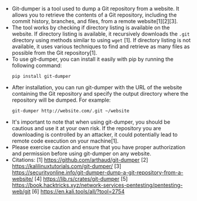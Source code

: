 - Git-dumper is a tool used to dump a Git repository from a website. It allows you to retrieve the contents of a Git repository, including the commit history, branches, and files, from a remote website[1][2][3].
- The tool works by checking if directory listing is available on the website. If directory listing is available, it recursively downloads the `.git` directory using methods similar to using `wget` [1]. If directory listing is not available, it uses various techniques to find and retrieve as many files as possible from the Git repository[1].
- To use git-dumper, you can install it easily with pip by running the following command:
  ```
  pip install git-dumper
  ```
- After installation, you can run git-dumper with the URL of the website containing the Git repository and specify the output directory where the repository will be dumped. For example:
  ```
  git-dumper http://website.com/.git ~/website
  ```
- It's important to note that when using git-dumper, you should be cautious and use it at your own risk. If the repository you are downloading is controlled by an attacker, it could potentially lead to remote code execution on your machine[1].
- Please exercise caution and ensure that you have proper authorization and permission before using git-dumper on any website.
- Citations:
  [1] https://github.com/arthaud/git-dumper
  [2] https://kalilinuxtutorials.com/git-dumper/
  [3] https://securityonline.info/git-dumper-dump-a-git-repository-from-a-website/
  [4] https://lib.rs/crates/git-dumper
  [5] https://book.hacktricks.xyz/network-services-pentesting/pentesting-web/git
  [6] https://en.kali.tools/all/?tool=2754